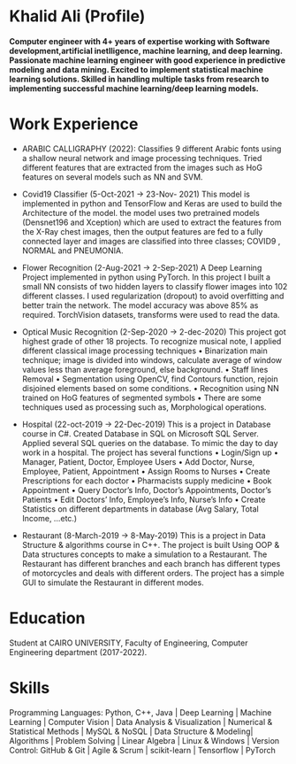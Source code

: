 # Khalid Ali (Profile)
#### Computer engineer with 4+ years of expertise working with Software development,artificial inetlligence, machine learning, and deep learning. Passionate machine learning engineer with good experience in predictive modeling and data mining. Excited to implement statistical machine learning solutions. Skilled in handling multiple  tasks from research to implementing successful machine learning/deep learning models. 
# Work  Experience
- ARABIC CALLIGRAPHY (2022): 
Classifies 9 different Arabic fonts using a shallow neural network and image processing techniques. Tried different features that are extracted from the images such as HoG features on several models such as NN and SVM.
- Covid19 Classifier (5-Oct-2021 -> 23-Nov- 2021)
This model is implemented in python and TensorFlow and Keras are used to build the Architecture of the model. the model uses two pretrained models (Densnet196 and Xception) which are used to extract the features from the X-Ray chest images, then the output features are fed to a fully connected layer and images are classified into three classes; COVID9 , NORMAL and PNEUMONIA.
- Flower Recognition (2-Aug-2021 -> 2-Sep-2021)
A Deep Learning Project implemented in python using PyTorch. In this project I built a small NN consists of two hidden layers to classify flower images into 102 different classes. I used regularization (dropout) to avoid overfitting and better train the network.
The model accuracy was above 85% as required. TorchVision datasets, transforms were used to read the data. 
- Optical Music Recognition (2-Sep-2020 -> 2-dec-2020)
This project got highest grade of other 18 projects. To recognize musical note, I applied different classical image processing techniques
    • Binarization main technique; image is divided into windows, calculate average of window values less than average foreground, else background. 
    • Staff lines Removal 
    • Segmentation using OpenCV, find Contours function, rejoin disjoined elements based on some conditions. 
    • Recognition using NN trained on HoG features of segmented symbols 
    • There are some techniques used as processing such as, Morphological operations. 
- Hospital (22-oct-2019 -> 22-Dec-2019)
This is a project in Database course in C#. Created Database in SQL on Microsoft SQL Server. Applied several SQL queries on the database. To mimic the day to day work in a hospital. The project has several functions 
    • Login/Sign up
    • Manager, Patient, Doctor, Employee Users
    • Add Doctor, Nurse, Employee, Patient, Appointment
    • Assign Rooms to Nurses
    • Create Prescriptions for each doctor
    • Pharmacists supply medicine
    • Book Appointment
    • Query Doctor’s Info, Doctor’s Appointments, Doctor’s Patients
    • Edit Doctors’ Info, Employee’s Info, Nurse’s Info
    • Create Statistics on different departments in database (Avg Salary, Total Income, …etc.)

- Restaurant (8-March-2019 -> 8-May-2019)
This is a project in Data Structure & algorithms course in C++. The project is built Using OOP & Data structures concepts to make a simulation to a Restaurant. The Restaurant has different branches and each branch has different types of motorcycles and deals with different orders. The project has a simple GUI to simulate the Restaurant in different modes. 
# Education
Student at CAIRO UNIVERSITY, Faculty of Engineering, Computer Engineering department (2017-2022).
# Skills
Programming Languages: Python, C++, Java | Deep Learning | Machine Learning | Computer Vision | Data Analysis &
Visualization | Numerical & Statistical Methods | MySQL & NoSQL | Data Structure & Modeling| Algorithms | Problem Solving |
Linear Algebra | Linux & Windows | Version Control: GitHub & Git | Agile & Scrum | scikit-learn | Tensorflow | PyTorch
